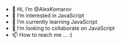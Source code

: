 - 👋 Hi, I’m @AlexKomarov
- 👀 I’m interested in JavaScript
- 🌱 I’m currently learning JavaScript
- 💞️ I’m looking to collaborate on JavaScript
- 📫 How to reach me ... :)

<!---
AlexKomarov/AlexKomarov is a ✨ special ✨ repository because its `README.md` (this file) appears on your GitHub profile.
You can click the Preview link to take a look at your changes.
--->
